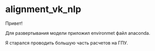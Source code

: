 # alignment_vk_nlp

Привет!

Для развертывания модели приложил environmet файл anaconda.

Я старался проводить большую часть расчетов на ГПУ. 
